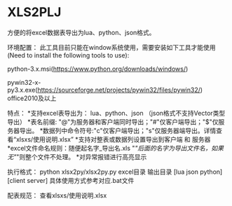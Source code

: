 # XLS2PLJ
方便的将excel数据表导出为lua、python、json格式。

环境配置：
此工具目前只能在window系统使用，需要安装如下工具才能使用(Need to install the following tools to use):
	
python-3.x.msi(https://www.python.org/downloads/windows/)

pywin32-x-py3.x.exe(https://sourceforge.net/projects/pywin32/files/pywin32/)
office2010及以上

特点：
*支持excel表导出为： lua、python、json  （json格式不支持Vector类型导出）
*表名前缀: "@"为服务器和客户端同时导出；"#"仅客户端导出；"$"仅服务器导出。
*数据列中命令符号:"c"仅客户端导出；"s"仅服务器端导出。详情查看“xlsxs/使用说明.xlsx”
*支持对整表或数据列设置导出到客户端 和 服务器
*excel文件命名规则：随便起名字_导出名.xls   "_"后面的名字为导出文件名，如果无"_"则整个文件不处理。
*对异常报错进行高亮显示


执行格式：
python xlsx2py/xlsx2py.py  excel目录  输出目录  [lua json python]  [client server] 
具体使用方式参考对应.bat文件

配表规范：
查看xlsxs/使用说明.xlsx
